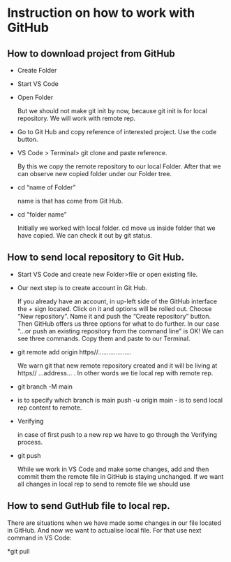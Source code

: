 # Instruction on how to work with GitHub

## How to download project from GitHub

* Create Folder
* Start VS Code
* Open Folder

  But we should not make git init by now, because git init is for local repository. We will work with remote rep.

* Go to Git Hub and copy reference of interested project. Use the code  button.

* VS Code > Terminal> git clone  and paste reference.

    By this we copy the remote repository to our local Folder.
    After that we can observe new copied folder under our Folder tree.
*  cd “name of Folder” 

   name is that has come from Git Hub.

*  cd "folder name"

   Initially we worked with local folder. cd move us inside folder that we have copied. We can check it out by git status.

## How to send local repository to Git Hub.

* Start VS Code and create new Folder>file or open existing file.

* Our next step is to create account in Git Hub. 

  If you already have an account, in up-left side of the GitHub interface the + sign located. Click on it and options will be rolled out. Choose “New repository”. Name it and push the “Create repository” button.
  Then GitHub offers us three options for what to do further. In our case “...or push an existing repository from the command line” is OK!
  We can see three commands. Copy them and paste to our Terminal.

* git remote add origin https//………………. 

  We warn git that new remote repository created and it will be living at https// …address… . In other words we tie local rep with remote rep.

* git branch -M main
 - is to specify which branch is main
push -u origin main - is to send local rep content to remote.

* Verifying 

  in case of first push to a new rep we have to go through the Verifying process. 

 
* git push

  While we work in VS Code and make some changes, add and then commit them the remote file in GitHub is staying unchanged. If we want all changes in local rep to send to remote file we should use

## How to send GutHub file to local rep.

There are situations when we have made some changes in our file located in GitHub. And now we want to actualise local file. For that use next command in VS Code:

*git pull
